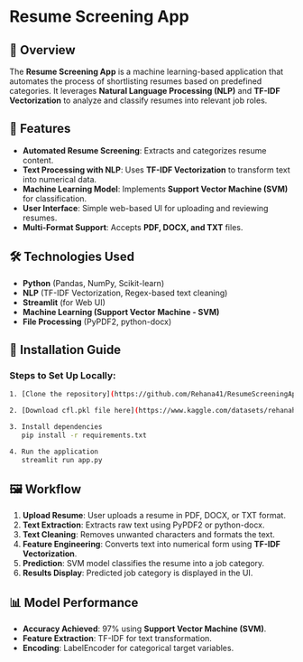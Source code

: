 # Resume Screening App

## 📌 Overview
The **Resume Screening App** is a machine learning-based application that automates the process of shortlisting resumes based on predefined categories. It leverages **Natural Language Processing (NLP)** and **TF-IDF Vectorization** to analyze and classify resumes into relevant job roles.

## 🚀 Features
- **Automated Resume Screening**: Extracts and categorizes resume content.
- **Text Processing with NLP**: Uses **TF-IDF Vectorization** to transform text into numerical data.
- **Machine Learning Model**: Implements **Support Vector Machine (SVM)** for classification.
- **User Interface**: Simple web-based UI for uploading and reviewing resumes.
- **Multi-Format Support**: Accepts **PDF, DOCX, and TXT** files.

## 🛠️ Technologies Used
- **Python** (Pandas, NumPy, Scikit-learn)
- **NLP** (TF-IDF Vectorization, Regex-based text cleaning)
- **Streamlit** (for Web UI)
- **Machine Learning (Support Vector Machine - SVM)**
- **File Processing** (PyPDF2, python-docx)

## 🔧 Installation Guide



### Steps to Set Up Locally:
```bash
1. [Clone the repository](https://github.com/Rehana41/ResumeScreeningApp)

2. [Download cfl.pkl file here](https://www.kaggle.com/datasets/rehanahassan/clf-pkl)

3. Install dependencies
   pip install -r requirements.txt

4. Run the application
   streamlit run app.py
```


## 🖼️ Workflow
1. **Upload Resume**: User uploads a resume in PDF, DOCX, or TXT format.
2. **Text Extraction**: Extracts raw text using PyPDF2 or python-docx.
3. **Text Cleaning**: Removes unwanted characters and formats the text.
4. **Feature Engineering**: Converts text into numerical form using **TF-IDF Vectorization**.
5. **Prediction**: SVM model classifies the resume into a job category.
6. **Results Display**: Predicted job category is displayed in the UI.

## 📊 Model Performance
- **Accuracy Achieved**: 97% using **Support Vector Machine (SVM)**.
- **Feature Extraction**: TF-IDF for text transformation.
- **Encoding**: LabelEncoder for categorical target variables.



